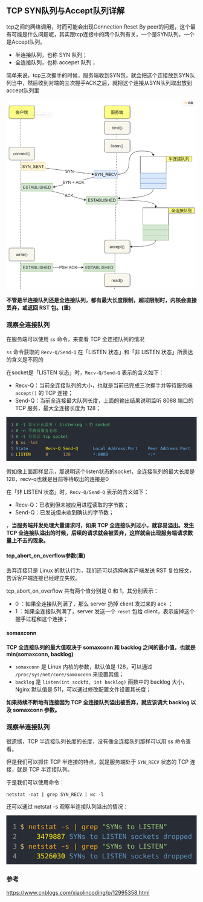## TCP SYN队列与Accept队列详解

tcp之间的网络调用，时而可能会出现Connection Reset By peer的问题，这个最有可能是什么问题呢，其实跟tcp连接中的两个队列有关，一个是SYN队列，一个是Accept队列。

- 半连接队列，也称 SYN 队列；
- 全连接队列，也称 accepet 队列；



简单来说，tcp三次握手的时候，服务端收到SYN包，就会把这个连接放到SYN队列当中，然后收到对端的三次握手ACK之后，就把这个连接从SYN队列取出放到accept队列里

![1608691002565](image/1608691002565.png)

**不管是半连接队列还是全连接队列，都有最大长度限制，超过限制时，内核会直接丢弃，或返回 RST 包。(重)**

### 观察全连接队列

在服务端可以使用 `ss` 命令，来查看 TCP 全连接队列的情况

`ss` 命令获取的 `Recv-Q/Send-Q` 在「LISTEN 状态」和「非 LISTEN 状态」所表达的含义是不同的

在socket是「LISTEN 状态」时，`Recv-Q/Send-Q` 表示的含义如下：

- Recv-Q：当前全连接队列的大小，也就是当前已完成三次握手并等待服务端 `accept()` 的 TCP 连接；
- Send-Q：当前全连接最大队列长度，上面的输出结果说明监听 8088 端口的 TCP 服务，最大全连接长度为 128；

![1608691100001](image/1608691100001.png)

假如像上面那样显示，那说明这个listen状态的socket，全连接队列的最大长度是128，recv-q也就是目前等待取出的连接是0

在「非 LISTEN 状态」时，`Recv-Q/Send-Q` 表示的含义如下：

- Recv-Q：已收到但未被应用进程读取的字节数；
- Send-Q：已发送但未收到确认的字节数；

，**当服务端并发处理大量请求时，如果 TCP 全连接队列过小，就容易溢出。发生 TCP 全连接队溢出的时候，后续的请求就会被丢弃，这样就会出现服务端请求数量上不去的现象。**

#### tcp_abort_on_overflow参数(重)

丢弃连接只是 Linux 的默认行为，我们还可以选择向客户端发送 RST 复位报文，告诉客户端连接已经建立失败。

tcp_abort_on_overflow 共有两个值分别是 0 和 1，其分别表示：

- 0 ：如果全连接队列满了，那么 server 扔掉 client 发过来的 ack ；
- 1 ：如果全连接队列满了，server 发送一个 `reset` 包给 client，表示废掉这个握手过程和这个连接；

#### somaxconn

**TCP 全连接队列的最大值取决于 somaxconn 和 backlog 之间的最小值，也就是 min(somaxconn, backlog)**

- `somaxconn` 是 Linux 内核的参数，默认值是 128，可以通过 `/proc/sys/net/core/somaxconn` 来设置其值；
- `backlog` 是 `listen(int sockfd, int backlog)` 函数中的 backlog 大小，Nginx 默认值是 511，可以通过修改配置文件设置其长度；

**如果持续不断地有连接因为 TCP 全连接队列溢出被丢弃，就应该调大 backlog 以及 somaxconn 参数。**

### 观察半连接队列

很遗憾，TCP 半连接队列长度的长度，没有像全连接队列那样可以用 ss 命令查看。

但是我们可以抓住 TCP 半连接的特点，就是服务端处于 `SYN_RECV` 状态的 TCP 连接，就是 TCP 半连接队列。

于是我们可以使用命令：

```
netstat -nat | grep SYN_RECV | wc -l
```

还可以通过 netstat -s 观察半连接队列溢出的情况：

![1608693026577](image/1608693026577.png)

### 参考

https://www.cnblogs.com/xiaolincoding/p/12995358.html